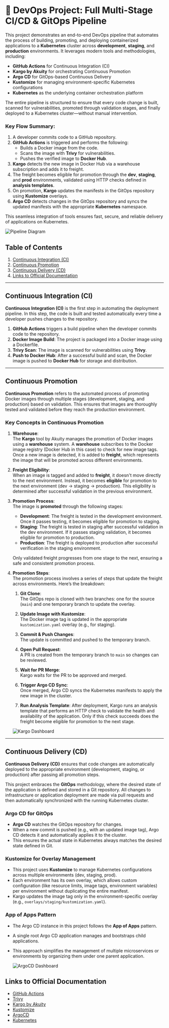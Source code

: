 # 🚀 DevOps Project: Full Multi-Stage CI/CD & GitOps Pipeline 

This project demonstrates an end-to-end DevOps pipeline that automates the process of building, promoting, and deploying containerized applications to a **Kubernetes** cluster across **development**, **staging**, and **production** environments. It leverages modern tools and methodologies, including:

- **GitHub Actions** for Continuous Integration (CI)
- **Kargo by Akuity** for orchestrating Continuous Promotion
- **Argo CD** for GitOps-based Continuous Delivery
- **Kustomize** for managing environment-specific Kubernetes configurations
- **Kubernetes** as the underlying container orchestration platform

The entire pipeline is structured to ensure that every code change is built, scanned for vulnerabilities, promoted through validation stages, and finally deployed to a Kubernetes cluster—without manual intervention.

### Key Flow Summary:

1. A developer commits code to a GitHub repository.
2. **GitHub Actions** is triggered and performs the following:
   - Builds a Docker image from the code.
   - Scans the image with **Trivy** for vulnerabilities.
   - Pushes the verified image to **Docker Hub**.
3. **Kargo** detects the new image in Docker Hub via a warehouse subscription and adds it to freight.
4. The freight becomes eligible for promotion through the **dev**, **staging**, and **prod** environments, validated using HTTP checks defined in **analysis templates**.
5. On promotion, **Kargo** updates the manifests in the GitOps repository using **Kustomize** overlays.
6. **Argo CD** detects changes in the GitOps repository and syncs the updated manifests with the appropriate **Kubernetes** namespace.

This seamless integration of tools ensures fast, secure, and reliable delivery of applications on Kubernetes.

![Pipeline Diagram](/images/kargo-diagram.png)

## Table of Contents
1. [Continuous Integration (CI)](#continuous-integration-ci)
2. [Continuous Promotion](#continuous-promotion)
3. [Continuous Delivery (CD)](#continuous-delivery-cd)
4. [Links to Official Documentation](#links-to-official-documentation)

---

## Continuous Integration (CI)

**Continuous Integration (CI)** is the first step in automating the deployment pipeline. In this step, the code is built and tested automatically every time a developer pushes changes to the repository.

1. **GitHub Actions** triggers a build pipeline when the developer commits code to the repository.
2. **Docker Image Build**: The project is packaged into a Docker image using a Dockerfile.
3. **Trivy Scan**: The image is scanned for vulnerabilities using **Trivy**.
4. **Push to Docker Hub**: After a successful build and scan, the Docker image is pushed to **Docker Hub** for storage and distribution.

---

## Continuous Promotion

**Continuous Promotion** refers to the automated process of promoting Docker images through multiple stages (development, staging, and production) based on validation. This ensures that images are thoroughly tested and validated before they reach the production environment.

### Key Concepts in Continuous Promotion

1. **Warehouse**:  
   The **Kargo** tool by Akuity manages the promotion of Docker images using a **warehouse** system. A **warehouse** subscribes to the Docker image registry (Docker Hub in this case) to check for new image tags. Once a new image is detected, it is added to **freight**, which represents the image that will be promoted across different environments.

2. **Freight Eligibility**:  
   When an image is tagged and added to **freight**, it doesn't move directly to the next environment. Instead, it becomes **eligible** for promotion to the next environment (dev → staging → production). This eligibility is determined after successful validation in the previous environment.

3. **Promotion Process**:  
   The image is **promoted** through the following stages:
   - **Development**: The freight is tested in the development environment. Once it passes testing, it becomes eligible for promotion to staging.
   - **Staging**: The freight is tested in staging after successful validation in the dev environment. If it passes staging validation, it becomes eligible for promotion to production.
   - **Production**: The freight is deployed to production after successful verification in the staging environment.

   Only validated freight progresses from one stage to the next, ensuring a safe and consistent promotion process.

4. **Promotion Steps**:  
   The promotion process involves a series of steps that update the freight across environments. Here’s the breakdown:

    1. **Git Clone**:  
    The GitOps repo is cloned with two branches: one for the source (`main`) and one temporary branch to update the overlay.

    2. **Update Image with Kustomize**:  
    The Docker image tag is updated in the appropriate `kustomization.yaml` overlay (e.g., for staging).

    3. **Commit & Push Changes**:  
    The update is committed and pushed to the temporary branch.

    4. **Open Pull Request**:  
    A PR is created from the temporary branch to `main` so changes can be reviewed.

    5. **Wait for PR Merge**:  
    Kargo waits for the PR to be approved and merged.

    6. **Trigger Argo CD Sync**:  
    Once merged, Argo CD syncs the Kubernetes manifests to apply the new image in the cluster.

    7. **Run Analysis Template**:
    After deployment, Kargo runs an analysis template that performs an HTTP check to validate the health and availability of the application. Only if this check succeeds does the freight become eligible for promotion to the next stage.

   ![Kargo Dashboard](/images/kargo-dashboard.png)

---

## Continuous Delivery (CD)

**Continuous Delivery (CD)** ensures that code changes are automatically deployed to the appropriate environment (development, staging, or production) after passing all promotion steps.

This project embraces the **GitOps** methodology, where the desired state of the application is defined and stored in a Git repository. All changes to infrastructure or application deployment are made via pull requests and then automatically synchronized with the running Kubernetes cluster.

### Argo CD for GitOps
- **Argo CD** watches the GitOps repository for changes.
- When a new commit is pushed (e.g., with an updated image tag), Argo CD detects it and automatically applies it to the cluster.
- This ensures the actual state in Kubernetes always matches the desired state defined in Git.

### Kustomize for Overlay Management
- This project uses **Kustomize** to manage Kubernetes configurations across multiple environments (dev, staging, prod).
- Each environment has its own overlay, which allows custom configuration (like resource limits, image tags, environment variables) per environment without duplicating the entire manifest.
- Kargo updates the image tag only in the environment-specific overlay (e.g., `overlays/staging/kustomization.yaml`).

### App of Apps Pattern
- The Argo CD instance in this project follows the **App of Apps** pattern.
- A single root Argo CD application manages and bootstraps child applications.
- This approach simplifies the management of multiple microservices or environments by organizing them under one parent application.

   ![ArgoCD Dashboard](/images/argo-dashboard.png)

## Links to Official Documentation

- [GitHub Actions](https://docs.github.com/en/actions)
- [Trivy](https://trivy.dev/v0.55/)
- [Kargo by Akuity](https://docs.kargo.io/)
- [Kustomize](https://kustomize.io/)
- [ArgoCD](https://argo-cd.readthedocs.io/en/stable/)
- [Kubernetes](https://kubernetes.io/docs/home/)
